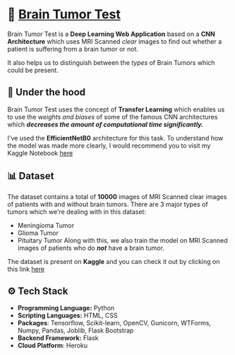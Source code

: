 
# 🧠 [Brain Tumor Test](https://brain-tumor-test.herokuapp.com/)

Brain Tumor Test is a **Deep Learning Web Application** based on a **CNN Architecture** which uses MRI Scanned *clear* images to find out whether a patient is suffering from a brain tumor or not.

It also helps us to distinguish between the *types* of Brain Tumors which could be present. 




## 🤖 Under the hood

Brain Tumor Test uses the concept of **Transfer Learning** which enables us to use the *weights and biases* of some of the famous CNN architectures which ***decreases the amount of computational time significantly.***

I've used the **EfficientNetB0** architecture for this task.
To understand how the model was made more clearly, I would recommend you to visit my Kaggle Notebook [here](https://www.kaggle.com/jaykumar1607/brain-tumor-mri-classification-tensorflow-cnn)

## 📊 Dataset

The dataset contains a total of **10000** images of MRI Scanned clear images of patients with and without brain tumors.
There are 3 major types of tumors which we're dealing with in this dataset:
- Meningioma Tumor
- Glioma Tumor
- Pituitary Tumor
Along with this, we also train the model on MRI Scanned images of patients who do ***not*** have a brain tumor.

The dataset is present on **Kaggle** and you can check it out by clicking on this link [here](https://www.kaggle.com/sartajbhuvaji/brain-tumor-classification-mri)


  
## ⚙️ Tech Stack

- **Programming Language:** Python
- **Scripting Languages:** HTML, CSS
- **Packages**: Tensorflow, Scikit-learn, OpenCV, Gunicorn, WTForms, Numpy, Pandas, Joblib, Flask Bootstrap
- **Backend Framework:** Flask
- **Cloud Platform**: Heroku


  
